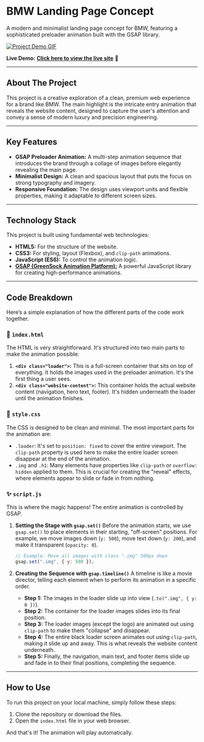 # BMW Landing Page Concept

A modern and minimalist landing page concept for BMW, featuring a sophisticated preloader animation built with the GSAP library.

[![Project Demo GIF](link-to-your-gif)](link-to-your-full-video)

**Live Demo:** [**Click here to view the live site**](https://bmw-hero-page.netlify.app/) 🚀



---

## About The Project

This project is a creative exploration of a clean, premium web experience for a brand like BMW. The main highlight is the intricate entry animation that reveals the website content, designed to capture the user's attention and convey a sense of modern luxury and precision engineering.

---

## Key Features

* **GSAP Preloader Animation:** A multi-step animation sequence that introduces the brand through a collage of images before elegantly revealing the main page.
* **Minimalist Design:** A clean and spacious layout that puts the focus on strong typography and imagery.
* **Responsive Foundation:** The design uses viewport units and flexible properties, making it adaptable to different screen sizes.

---

## Technology Stack

This project is built using fundamental web technologies:

* **HTML5:** For the structure of the website.
* **CSS3:** For styling, layout (Flexbox), and `clip-path` animations.
* **JavaScript (ES6):** To control the animation logic.
* [**GSAP (GreenSock Animation Platform):**](https://gsap.com/) A powerful JavaScript library for creating high-performance animations.

---

## Code Breakdown

Here’s a simple explanation of how the different parts of the code work together.

### 📄 `index.html`

The HTML is very straightforward. It's structured into two main parts to make the animation possible:

1.  **`<div class="loader">`:** This is a full-screen container that sits on top of everything. It holds the images used in the preloader animation. It's the first thing a user sees.
2.  **`<div class="website-content">`:** This container holds the actual website content (navigation, hero text, footer). It's hidden underneath the loader until the animation finishes.

### 🎨 `style.css`

The CSS is designed to be clean and minimal. The most important parts for the animation are:

* `.loader`: It's set to `position: fixed` to cover the entire viewport. The `clip-path` property is used here to make the entire loader screen disappear at the end of the animation.
* `.img` and `.h1`: Many elements have properties like `clip-path` or `overflow: hidden` applied to them. This is crucial for creating the "reveal" effects, where elements appear to slide or fade in from nothing.

### ✨ `script.js`

This is where the magic happens! The entire animation is controlled by GSAP.

1.  **Setting the Stage with `gsap.set()`**
    Before the animation starts, we use `gsap.set()` to place elements in their starting, "off-screen" positions. For example, we move images down (`y: 500`), move text down (`y: 200`), and make it transparent (`opacity: 0`).

    ```javascript
    // Example: Move all images with class ".img" 500px down
    gsap.set(".img", { y: 500 });
    ```

2.  **Creating the Sequence with `gsap.timeline()`**
    A timeline is like a movie director, telling each element when to perform its animation in a specific order.

    * **Step 1:** The images in the loader slide up into view (`.to(".img", { y: 0 })`).
    * **Step 2:** The container for the loader images slides into its final position.
    * **Step 3:** The loader images (except the logo) are animated out using `clip-path` to make them "collapse" and disappear.
    * **Step 4:** The entire black loader screen animates out using `clip-path`, making it slide up and away. This is what reveals the website content underneath.
    * **Step 5:** Finally, the navigation, main text, and footer items slide up and fade in to their final positions, completing the sequence.

---

## How to Use

To run this project on your local machine, simply follow these steps:

1.  Clone the repository or download the files.
2.  Open the `index.html` file in your web browser.

And that's it! The animation will play automatically.
